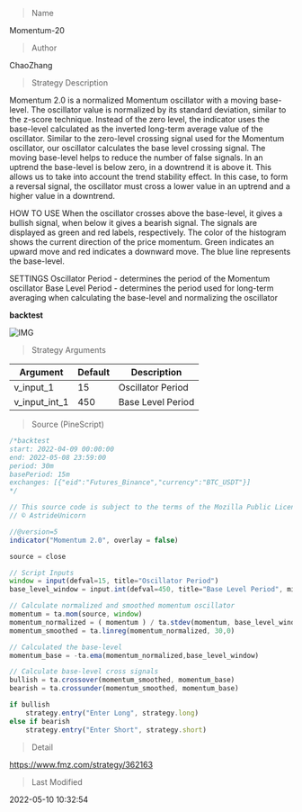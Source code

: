 
> Name

Momentum-20

> Author

ChaoZhang

> Strategy Description

Momentum 2.0 is a normalized Momentum oscillator with a moving base-level. The oscillator value is normalized by its standard deviation, similar to the z-score technique. Instead of the zero level, the indicator uses the base-level calculated as the inverted long-term average value of the oscillator. Similar to the zero-level crossing signal used for the Momentum oscillator, our oscillator calculates the base level crossing signal.
The moving base-level helps to reduce the number of false signals. In an uptrend the base-level is below zero, in a downtrend it is above it. This allows us to take into account the trend stability effect. In this case, to form a reversal signal, the oscillator must cross a lower value in an uptrend and a higher value in a downtrend.

HOW TO USE
When the oscillator crosses above the base-level, it gives a bullish signal, when below it gives a bearish signal. The signals are displayed as green and red labels, respectively.
The color of the histogram shows the current direction of the price momentum. Green indicates an upward move and red indicates a downward move. The blue line represents the base-level.

SETTINGS
Oscillator Period - determines the period of the Momentum oscillator
Base Level Period - determines the period used for long-term averaging when calculating the base-level and normalizing the oscillator


**backtest**

 ![IMG](https://www.fmz.com/upload/asset/1b5c272b6cd20f0a1cb.png) 

> Strategy Arguments



|Argument|Default|Description|
|----|----|----|
|v_input_1|15|Oscillator Period|
|v_input_int_1|450|Base Level Period|


> Source (PineScript)

``` javascript
/*backtest
start: 2022-04-09 00:00:00
end: 2022-05-08 23:59:00
period: 30m
basePeriod: 15m
exchanges: [{"eid":"Futures_Binance","currency":"BTC_USDT"}]
*/

// This source code is subject to the terms of the Mozilla Public License 2.0 at https://mozilla.org/MPL/2.0/
// © AstrideUnicorn

//@version=5
indicator("Momentum 2.0", overlay = false)

source = close

// Script Inputs 
window = input(defval=15, title="Oscillator Period")
base_level_window = input.int(defval=450, title="Base Level Period", minval=300)

// Calculate normalized and smoothed momentum oscillator
momentum = ta.mom(source, window) 
momentum_normalized = ( momentum ) / ta.stdev(momentum, base_level_window)
momentum_smoothed = ta.linreg(momentum_normalized, 30,0)

// Calculated the base-level
momentum_base = -ta.ema(momentum_normalized,base_level_window)

// Calculate base-level cross signals
bullish = ta.crossover(momentum_smoothed, momentum_base)  
bearish = ta.crossunder(momentum_smoothed, momentum_base) 

if bullish
    strategy.entry("Enter Long", strategy.long)
else if bearish
    strategy.entry("Enter Short", strategy.short)
```

> Detail

https://www.fmz.com/strategy/362163

> Last Modified

2022-05-10 10:32:54
